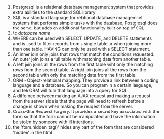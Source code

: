1. Postgresql is a relational database management system that provides extra abilities to the standard SQL library
2. SQL is a standard language for relational database managemnet systems that performs simple tasks with the database, Postgresql does the same, but adds on additional functionality built on top of SQL
3. \c *database name*
4. WHERE can be used with SELECT, UPDATE, and DELETE statements and is used to filter records from a single table or when joining more than one table. HAVING can only be used with a SELECT statement.
5. An inner join only joins that rows that match the conditions requested. An outer join joins a full table with matching data from another table.
6. A left join joins all the rows from the first table wiht only the matching rows from the second table. A right join joins all the rows from the second table with only the matching data from the first table.
7. ORM - Object-relational mapping. They provide a link between a coding language and a database. So you can program in a certain language, and teh ORM will turn that language into a query for SQL
8. A differnce between making an AJAX request and making a request from the server side is that the page will need to refresh before a change is shown when making the reuqest from the server.
9. Cross-Site Request Forgery. It provides a secret key associated with the form so that the form cannot be manipulated and have the information be stolen by someone with ill intentions.
10. the 'form.hidden_tag()' hides any part of the form that are considered 'hidden' in the html